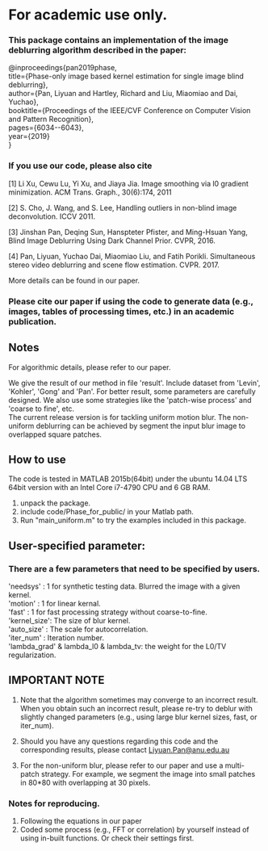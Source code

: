 # For academic use only.
### This package contains an implementation of the image deblurring algorithm described in the paper: 

@inproceedings{pan2019phase,  
    title={Phase-only image based kernel estimation for single image blind deblurring},         
    author={Pan, Liyuan and Hartley, Richard and Liu, Miaomiao and Dai, Yuchao},    
    booktitle={Proceedings of the IEEE/CVF Conference on Computer Vision and Pattern Recognition},      
    pages={6034--6043},     
    year={2019}     
} 

### If you use our code, please also cite 
  [1] Li Xu, Cewu Lu, Yi Xu, and Jiaya Jia. Image smoothing via l0 gradient minimization. ACM Trans. Graph., 30(6):174, 2011     
  
  [2] S. Cho, J. Wang, and S. Lee, Handling outliers in non-blind image deconvolution. ICCV 2011.           
  
  [3] Jinshan Pan, Deqing Sun, Hanspteter Pfister, and Ming-Hsuan Yang, Blind Image Deblurring Using Dark Channel Prior. CVPR, 2016.      
  
  [4] Pan, Liyuan,  Yuchao Dai, Miaomiao Liu, and Fatih Porikli. Simultaneous stereo video deblurring and scene flow estimation. CVPR. 2017.     
      
More details can be found in our paper.  

### Please cite our paper if using the code to generate data (e.g., images, tables of processing times, etc.) in an academic publication.

Notes 
----------------
For algorithmic details, please refer to our paper.     

We give the result of our method in file 'result'. Include dataset from 'Levin', 'Kohler', 'Gong' and 'Pan'. For better result, some parameters are carefully designed. We also use some strategies like the 'patch-wise process' and 'coarse to fine', etc.         
The current release version is for tackling uniform motion blur. The non-uniform deblurring can be achieved by segment the input blur image to overlapped square patches.    


How to use
----------------
The code is tested in MATLAB 2015b(64bit) under the ubuntu 14.04 LTS 64bit version with an Intel Core i7-4790 CPU and 6 GB RAM.

1. unpack the package.      
2. include code/Phase_for_public/ in your Matlab path.      
3. Run "main_uniform.m" to try the examples included in this package.     

User-specified parameter:
----------------
### There are a few parameters that need to be specified by users.

'needsys'    :   1 for synthetic testing data. Blurred the image with a given kernel.     
'motion'     :   1 for linear kernal.       
'fast'       :   1 for fast processing strategy without coarse-to-fine.       
'kernel_size':   The size of blur kernel.       
'auto_size'  :   The scale for autocorrelation.           
'iter_num'   :   Iteration number.          
'lambda_grad' & lambda_l0 & lambda_tv: the weight for the L0/TV regularization.         

IMPORTANT NOTE 
----------------
1. Note that the algorithm sometimes may converge to an incorrect result. When you obtain such an incorrect result, please re-try to deblur with slightly changed parameters (e.g., using large blur kernel sizes, fast, or iter_num).  

2. Should you have any questions regarding this code and the corresponding results, please contact Liyuan.Pan@anu.edu.au

3. For the non-uniform blur, please refer to our paper and use a multi-patch strategy. For example, we segment the image into small patches in 80*80 with overlapping at 30 pixels.

### Notes for reproducing. 
1. Following the equations in our paper
2. Coded some process (e.g., FFT or correlation) by yourself instead of using in-built functions. Or check their settings first.
